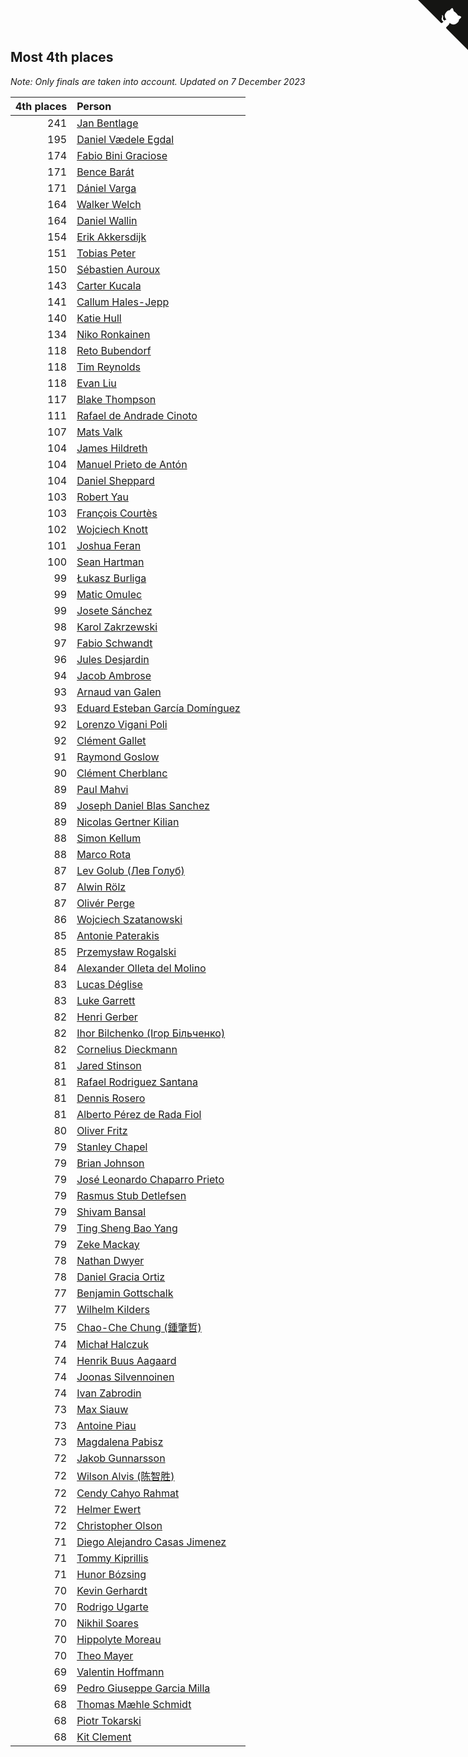 ## Most 4th places

*Note: Only finals are taken into account.*
*Updated on  7 December 2023*

| 4th places | Person |
| ---: | :--- |
| 241 | [Jan Bentlage](https://www.worldcubeassociation.org/persons/2010BENT01) |
| 195 | [Daniel Vædele Egdal](https://www.worldcubeassociation.org/persons/2013EGDA01) |
| 174 | [Fabio Bini Graciose](https://www.worldcubeassociation.org/persons/2010GRAC02) |
| 171 | [Bence Barát](https://www.worldcubeassociation.org/persons/2008BARA01) |
| 171 | [Dániel Varga](https://www.worldcubeassociation.org/persons/2008VARG01) |
| 164 | [Walker Welch](https://www.worldcubeassociation.org/persons/2011WELC01) |
| 164 | [Daniel Wallin](https://www.worldcubeassociation.org/persons/2013WALL03) |
| 154 | [Erik Akkersdijk](https://www.worldcubeassociation.org/persons/2005AKKE01) |
| 151 | [Tobias Peter](https://www.worldcubeassociation.org/persons/2014PETE03) |
| 150 | [Sébastien Auroux](https://www.worldcubeassociation.org/persons/2008AURO01) |
| 143 | [Carter Kucala](https://www.worldcubeassociation.org/persons/2015KUCA01) |
| 141 | [Callum Hales-Jepp](https://www.worldcubeassociation.org/persons/2012HALE01) |
| 140 | [Katie Hull](https://www.worldcubeassociation.org/persons/2010HULL01) |
| 134 | [Niko Ronkainen](https://www.worldcubeassociation.org/persons/2010RONK01) |
| 118 | [Reto Bubendorf](https://www.worldcubeassociation.org/persons/2012BUBE01) |
| 118 | [Tim Reynolds](https://www.worldcubeassociation.org/persons/2005REYN01) |
| 118 | [Evan Liu](https://www.worldcubeassociation.org/persons/2009LIUE01) |
| 117 | [Blake Thompson](https://www.worldcubeassociation.org/persons/2010THOM03) |
| 111 | [Rafael de Andrade Cinoto](https://www.worldcubeassociation.org/persons/2007CINO01) |
| 107 | [Mats Valk](https://www.worldcubeassociation.org/persons/2007VALK01) |
| 104 | [James Hildreth](https://www.worldcubeassociation.org/persons/2009HILD01) |
| 104 | [Manuel Prieto de Antón](https://www.worldcubeassociation.org/persons/2015ANTO04) |
| 104 | [Daniel Sheppard](https://www.worldcubeassociation.org/persons/2009SHEP01) |
| 103 | [Robert Yau](https://www.worldcubeassociation.org/persons/2009YAUR01) |
| 103 | [François Courtès](https://www.worldcubeassociation.org/persons/2008COUR01) |
| 102 | [Wojciech Knott](https://www.worldcubeassociation.org/persons/2011KNOT01) |
| 101 | [Joshua Feran](https://www.worldcubeassociation.org/persons/2011FERA01) |
| 100 | [Sean Hartman](https://www.worldcubeassociation.org/persons/2016HART02) |
| 99 | [Łukasz Burliga](https://www.worldcubeassociation.org/persons/2013BURL01) |
| 99 | [Matic Omulec](https://www.worldcubeassociation.org/persons/2010OMUL02) |
| 99 | [Josete Sánchez](https://www.worldcubeassociation.org/persons/2015SANC18) |
| 98 | [Karol Zakrzewski](https://www.worldcubeassociation.org/persons/2014ZAKR01) |
| 97 | [Fabio Schwandt](https://www.worldcubeassociation.org/persons/2014SCHW02) |
| 96 | [Jules Desjardin](https://www.worldcubeassociation.org/persons/2010DESJ01) |
| 94 | [Jacob Ambrose](https://www.worldcubeassociation.org/persons/2010AMBR01) |
| 93 | [Arnaud van Galen](https://www.worldcubeassociation.org/persons/2006GALE01) |
| 93 | [Eduard Esteban García Domínguez](https://www.worldcubeassociation.org/persons/2011EDUA01) |
| 92 | [Lorenzo Vigani Poli](https://www.worldcubeassociation.org/persons/2007POLI01) |
| 92 | [Clément Gallet](https://www.worldcubeassociation.org/persons/2004GALL02) |
| 91 | [Raymond Goslow](https://www.worldcubeassociation.org/persons/2014GOSL01) |
| 90 | [Clément Cherblanc](https://www.worldcubeassociation.org/persons/2014CHER05) |
| 89 | [Paul Mahvi](https://www.worldcubeassociation.org/persons/2012MAHV01) |
| 89 | [Joseph Daniel Blas Sanchez](https://www.worldcubeassociation.org/persons/2016SANC08) |
| 89 | [Nicolas Gertner Kilian](https://www.worldcubeassociation.org/persons/2013GERT01) |
| 88 | [Simon Kellum](https://www.worldcubeassociation.org/persons/2016KELL12) |
| 88 | [Marco Rota](https://www.worldcubeassociation.org/persons/2009ROTA01) |
| 87 | [Lev Golub (Лев Голуб)](https://www.worldcubeassociation.org/persons/2014HOLU01) |
| 87 | [Alwin Rölz](https://www.worldcubeassociation.org/persons/2016ROLZ01) |
| 87 | [Olivér Perge](https://www.worldcubeassociation.org/persons/2007PERG01) |
| 86 | [Wojciech Szatanowski](https://www.worldcubeassociation.org/persons/2011SZAT01) |
| 85 | [Antonie Paterakis](https://www.worldcubeassociation.org/persons/2012PATE01) |
| 85 | [Przemysław Rogalski](https://www.worldcubeassociation.org/persons/2013ROGA02) |
| 84 | [Alexander Olleta del Molino](https://www.worldcubeassociation.org/persons/2008OLLE01) |
| 83 | [Lucas Déglise](https://www.worldcubeassociation.org/persons/2015DEGL01) |
| 83 | [Luke Garrett](https://www.worldcubeassociation.org/persons/2017GARR05) |
| 82 | [Henri Gerber](https://www.worldcubeassociation.org/persons/2014GERB01) |
| 82 | [Ihor Bilchenko (Ігор Більченко)](https://www.worldcubeassociation.org/persons/2011BILC01) |
| 82 | [Cornelius Dieckmann](https://www.worldcubeassociation.org/persons/2009DIEC01) |
| 81 | [Jared Stinson](https://www.worldcubeassociation.org/persons/2014STIN01) |
| 81 | [Rafael Rodriguez Santana](https://www.worldcubeassociation.org/persons/2012SANT12) |
| 81 | [Dennis Rosero](https://www.worldcubeassociation.org/persons/2010ROSE03) |
| 81 | [Alberto Pérez de Rada Fiol](https://www.worldcubeassociation.org/persons/2011FIOL01) |
| 80 | [Oliver Fritz](https://www.worldcubeassociation.org/persons/2014FRIT02) |
| 79 | [Stanley Chapel](https://www.worldcubeassociation.org/persons/2016CHAP04) |
| 79 | [Brian Johnson](https://www.worldcubeassociation.org/persons/2013JOHN10) |
| 79 | [José Leonardo Chaparro Prieto](https://www.worldcubeassociation.org/persons/2011CHAP01) |
| 79 | [Rasmus Stub Detlefsen](https://www.worldcubeassociation.org/persons/2014DETL01) |
| 79 | [Shivam Bansal](https://www.worldcubeassociation.org/persons/2011BANS02) |
| 79 | [Ting Sheng Bao Yang](https://www.worldcubeassociation.org/persons/2008BAOY01) |
| 79 | [Zeke Mackay](https://www.worldcubeassociation.org/persons/2015MACK06) |
| 78 | [Nathan Dwyer](https://www.worldcubeassociation.org/persons/2011DWYE02) |
| 78 | [Daniel Gracia Ortiz](https://www.worldcubeassociation.org/persons/2009ORTI01) |
| 77 | [Benjamin Gottschalk](https://www.worldcubeassociation.org/persons/2016GOTT01) |
| 77 | [Wilhelm Kilders](https://www.worldcubeassociation.org/persons/2010KILD02) |
| 75 | [Chao-Che Chung (鍾肇哲)](https://www.worldcubeassociation.org/persons/2012CHON03) |
| 74 | [Michał Halczuk](https://www.worldcubeassociation.org/persons/2006HALC01) |
| 74 | [Henrik Buus Aagaard](https://www.worldcubeassociation.org/persons/2006BUUS01) |
| 74 | [Joonas Silvennoinen](https://www.worldcubeassociation.org/persons/2016SILV07) |
| 74 | [Ivan Zabrodin](https://www.worldcubeassociation.org/persons/2012ZABR01) |
| 73 | [Max Siauw](https://www.worldcubeassociation.org/persons/2017SIAU02) |
| 73 | [Antoine Piau](https://www.worldcubeassociation.org/persons/2008PIAU01) |
| 73 | [Magdalena Pabisz](https://www.worldcubeassociation.org/persons/2017PABI01) |
| 72 | [Jakob Gunnarsson](https://www.worldcubeassociation.org/persons/2015GUNN01) |
| 72 | [Wilson Alvis (陈智胜)](https://www.worldcubeassociation.org/persons/2011ALVI01) |
| 72 | [Cendy Cahyo Rahmat](https://www.worldcubeassociation.org/persons/2010RAHM02) |
| 72 | [Helmer Ewert](https://www.worldcubeassociation.org/persons/2015EWER01) |
| 72 | [Christopher Olson](https://www.worldcubeassociation.org/persons/2009OLSO01) |
| 71 | [Diego Alejandro Casas Jimenez](https://www.worldcubeassociation.org/persons/2014JIME05) |
| 71 | [Tommy Kiprillis](https://www.worldcubeassociation.org/persons/2014KIPR01) |
| 71 | [Hunor Bózsing](https://www.worldcubeassociation.org/persons/2009BOZS01) |
| 70 | [Kevin Gerhardt](https://www.worldcubeassociation.org/persons/2013GERH01) |
| 70 | [Rodrigo Ugarte](https://www.worldcubeassociation.org/persons/2015UGAR01) |
| 70 | [Nikhil Soares](https://www.worldcubeassociation.org/persons/2015SOAR01) |
| 70 | [Hippolyte Moreau](https://www.worldcubeassociation.org/persons/2008MORE02) |
| 70 | [Theo Mayer](https://www.worldcubeassociation.org/persons/2012MAYE01) |
| 69 | [Valentin Hoffmann](https://www.worldcubeassociation.org/persons/2011HOFF02) |
| 69 | [Pedro Giuseppe Garcia Milla](https://www.worldcubeassociation.org/persons/2016MILL07) |
| 68 | [Thomas Mæhle Schmidt](https://www.worldcubeassociation.org/persons/2013SCHM02) |
| 68 | [Piotr Tokarski](https://www.worldcubeassociation.org/persons/2013TOKA01) |
| 68 | [Kit Clement](https://www.worldcubeassociation.org/persons/2008CLEM01) |


<a href="https://github.com/jonatanklosko/wca_statistics" class="github-corner" aria-label="View source on Github"><svg width="80" height="80" viewBox="0 0 250 250" style="fill:#151513; color:#fff; position: absolute; top: 0; border: 0; right: 0;" aria-hidden="true"><path d="M0,0 L115,115 L130,115 L142,142 L250,250 L250,0 Z"></path><path d="M128.3,109.0 C113.8,99.7 119.0,89.6 119.0,89.6 C122.0,82.7 120.5,78.6 120.5,78.6 C119.2,72.0 123.4,76.3 123.4,76.3 C127.3,80.9 125.5,87.3 125.5,87.3 C122.9,97.6 130.6,101.9 134.4,103.2" fill="currentColor" style="transform-origin: 130px 106px;" class="octo-arm"></path><path d="M115.0,115.0 C114.9,115.1 118.7,116.5 119.8,115.4 L133.7,101.6 C136.9,99.2 139.9,98.4 142.2,98.6 C133.8,88.0 127.5,74.4 143.8,58.0 C148.5,53.4 154.0,51.2 159.7,51.0 C160.3,49.4 163.2,43.6 171.4,40.1 C171.4,40.1 176.1,42.5 178.8,56.2 C183.1,58.6 187.2,61.8 190.9,65.4 C194.5,69.0 197.7,73.2 200.1,77.6 C213.8,80.2 216.3,84.9 216.3,84.9 C212.7,93.1 206.9,96.0 205.4,96.6 C205.1,102.4 203.0,107.8 198.3,112.5 C181.9,128.9 168.3,122.5 157.7,114.1 C157.9,116.9 156.7,120.9 152.7,124.9 L141.0,136.5 C139.8,137.7 141.6,141.9 141.8,141.8 Z" fill="currentColor" class="octo-body"></path></svg></a><style>.github-corner:hover .octo-arm{animation:octocat-wave 560ms ease-in-out}@keyframes octocat-wave{0%,100%{transform:rotate(0)}20%,60%{transform:rotate(-25deg)}40%,80%{transform:rotate(10deg)}}@media (max-width:500px){.github-corner:hover .octo-arm{animation:none}.github-corner .octo-arm{animation:octocat-wave 560ms ease-in-out}}</style>

